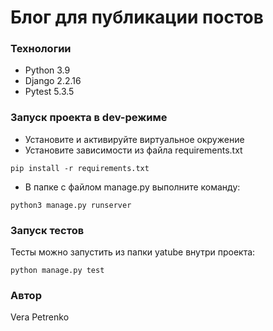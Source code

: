 # Блог для публикации постов

### Технологии
- Python 3.9 
- Django 2.2.16
- Pytest 5.3.5 

### Запуск проекта в dev-режиме
- Установите и активируйте виртуальное окружение
- Установите зависимости из файла requirements.txt
```
pip install -r requirements.txt
``` 
- В папке с файлом manage.py выполните команду:
```
python3 manage.py runserver
```
### Запуск тестов
Тесты можно запустить из папки yatube внутри проекта:
```
python manage.py test
```

### Автор
Vera Petrenko

